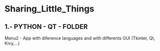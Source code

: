 # Sharing_Little_Things

1.- PYTHON - QT - FOLDER
-------------------------

Menu2 - App with diference languages and with differents GUI (Tkinter, Qt, Kivy,...)